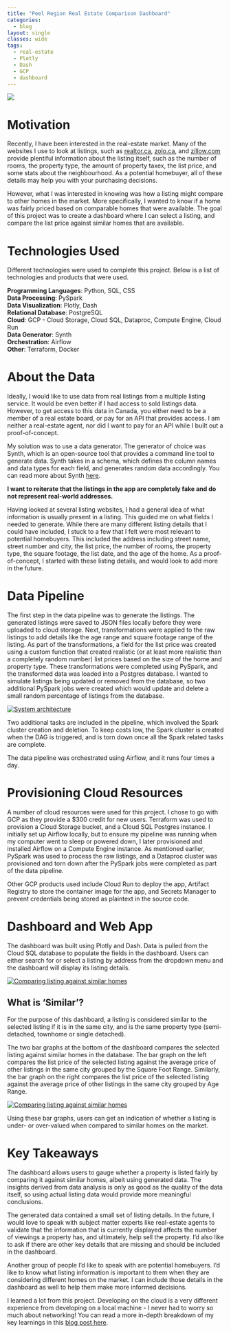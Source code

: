 ```yaml
---
title: "Peel Region Real Estate Comparison Dashboard"
categories:
  - blog
layout: single
classes: wide
tags:
  - real-estate
  - Plotly
  - Dash
  - GCP
  - dashboard
---
```


[![](https://img.shields.io/badge/Google_Cloud_Run-Go_to_app-blue?logo=googlecloud)](https://dash-app-ctyqyt7wvq-uc.a.run.app/)

# Motivation
Recently, I have been interested in the real-estate market. Many of the websites I use to look at listings, such as [realtor.ca](https://www.realtor.ca/), [zolo.ca](https://www.zolo.ca/), and [zillow.com](https://www.zillow.com/) provide plentiful information about the listing itself, such as the number of rooms, the property type, the amount of property taxex, the list price, and some stats about the neighbourhood. As a potential homebuyer, all of these details may help you with your purchasing decisions. 

However, what I was interested in knowing was how a listing might compare to other homes in the market. More specifically, I wanted to know if a home was fairly priced based on comparable homes that were available. The goal of this project was to create a dashboard where I can select a listing, and compare the list price against similar homes that are available. 


# Technologies Used
Different technologies were used to complete this project. Below is a list of technologies and products that were used. 

**Programming Languages**: Python, SQL, CSS  
**Data Processing**: PySpark  
**Data Visualization**: Plotly, Dash  
**Relational Database**: PostgreSQL  
**Cloud**: GCP - Cloud Storage, Cloud SQL, Dataproc, Compute Engine, Cloud Run  
**Data Generator**: Synth  
**Orchestration**: Airflow  
**Other**: Terraform, Docker  

# About the Data 
Ideally, I would like to use data from real listings from a multiple listing service. It would be even better if I had access to sold listings data. However, to get access to this data in Canada, you either need to be a member of a real estate board, or pay for an API that provides access. I am neither a real-estate agent, nor did I want to pay for an API while I built out a proof-of-concept. 

My solution was to use a data generator. The generator of choice was Synth, which is an open-source tool that provides a command line tool to generate data. Synth takes in a schema, which defines the column names and data types for each field, and generates random data accordingly. You can read more about Synth [here](https://www.getsynth.com/docs/getting_started/synth). 

**I want to reiterate that the listings in the app are completely fake and do not represent real-world addresses.**  

Having looked at several listing websites, I had a general idea of what information is usually present in a listing. This guided me on what fields I needed to generate. While there are many different listing details that I could have included, I stuck to a few that I felt were most relevant to potential homebuyers. This included the address including street name, street number and city, the list price, the number of rooms, the property type, the square footage, the list date, and the age of the home. As a proof-of-concept, I started with these listing details, and would look to add more in the future. 

# Data Pipeline 
The first step in the data pipeline was to generate the listings. The generated listings were saved to JSON files locally before they were uploaded to cloud storage. Next, transformations were applied to the raw listings to add details like the age range and square footage range of the listing. As part of the transformations, a field for the list price was created using a custom function that created realistic (or at least more realistic than a completely random number) list prices based on the size of the home and property type. These transformations were completed using PySpark, and the transformed data was loaded into a Postgres database. I wanted to simulate listings being updated or removed from the database, so two additional PySpark jobs were created which would update and delete a small random percentage of listings from the database. 

[![System architecture](../../assets/images/system-architecture.png)](https://dash-app-ctyqyt7wvq-uc.a.run.app/)

Two additional tasks are included in the pipeline, which involved the Spark cluster creation and deletion. To keep costs low, the Spark cluster is created when the DAG is triggered, and is torn down once all the Spark related tasks are complete. 

The data pipeline was orchestrated using Airflow, and it runs four times a day.  

# Provisioning Cloud Resources
A number of cloud resources were used for this project. I chose to go with GCP as they provide a $300 credit for new users. Terraform was used to provision a Cloud Storage bucket, and a Cloud SQL Postgres instance. I initially set up Airflow locally, but to ensure my pipeline was running when my computer went to sleep or powered down, I later provisioned and installed Airflow on a Compute Engine instance. As mentioned earlier, PySpark was used to process the raw listings, and a Dataproc cluster was provisioned and torn down after the PySpark jobs were completed as part of the data pipeline. 

Other GCP products used include Cloud Run to deploy the app, Artifact Registry to store the container image for the app, and Secrets Manager to prevent credentials being stored as plaintext in the source code. 

# Dashboard and Web App
The dashboard was built using Plotly and Dash. Data is pulled from the Cloud SQL database to populate the fields in the dashboard. Users can either search for or select a listing by address from the dropdown menu and the dashboard will display its listing details. 

[![Comparing listing against similar homes](../../assets/images/property-details.png)](https://dash-app-ctyqyt7wvq-uc.a.run.app/)

## What is ‘Similar’? 
For the purpose of this dashboard, a listing is considered similar to the selected listing if it is in the same city, and is the same property type (semi-detached, townhome or single detached). 

The two bar graphs at the bottom of the dashboard compares the selected listing against similar homes in the database. The bar graph on the left compares the list price of the selected listing against the average price of other listings in the same city grouped by the Square Foot Range. Similarly, the bar graph on the right compares the list price of the selected listing against the average price of other listings in the same city grouped by Age Range. 

[![Comparing listing against similar homes](../../assets/images/property-comparison.png)](https://dash-app-ctyqyt7wvq-uc.a.run.app/)

Using these bar graphs, users can get an indication of whether a listing is under- or over-valued when compared to similar homes on the market. 

# Key Takeaways
The dashboard allows users to gauge whether a property is listed fairly by comparing it against similar homes, albeit using generated data. The insights derived from data analysis is only as good as the quality of the data itself, so using actual listing data would provide more meaningful conclusions. 

The generated data contained a small set of listing details. In the future, I would love to speak with subject matter experts like real-estate agents to validate that the information that is currently displayed affects the number of viewings a property has, and ultimately, help sell the property. I’d also like to ask if there are other key details that are missing and should be included in the dashboard.

Another group of people I’d like to speak with are potential homebuyers. I’d like to know what listing information is important to them when they are considering different homes on the market. I can include those details in the dashboard as well to help them make more informed decisions. 

I learned a lot from this project. Developing on the cloud is a very different experience from developing on a local machine - I never had to worry so much about networking! You can read a more in-depth breakdown of my key learnings in this [blog post here](../blog/lessons-learned).